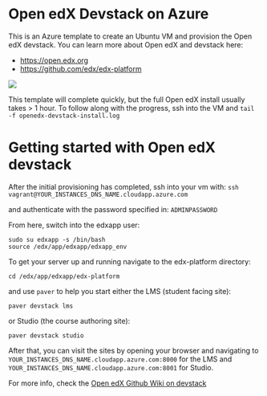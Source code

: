 # Open edX Devstack on Azure

This is an Azure template to create an Ubuntu VM and provision the Open edX devstack. You can learn more about Open edX and devstack here:
- https://open.edx.org
- https://github.com/edx/edx-platform

<a href="https://portal.azure.com/#create/Microsoft.Template/uri/https%3A%2F%2Fraw.githubusercontent.com%2Fhyzhang-alpha%2Fopenedx-azure-devstack%2Fmaster%2Fazuredeploy.json" target="_blank">
    <img src="http://azuredeploy.net/deploybutton.png"/>
</a>

This template will complete quickly, but the full Open edX install usually takes > 1 hour. To follow along with the progress, ssh into the VM and `tail -f openedx-devstack-install.log`

# Getting started with Open edX devstack
After the initial provisioning has completed, ssh into your vm with:
`ssh vagrant@YOUR_INSTANCES_DNS_NAME.cloudapp.azure.com`

and authenticate with the password specified in:
`ADMINPASSWORD`

From here, switch into the edxapp user:
```
sudo su edxapp -s /bin/bash
source /edx/app/edxapp/edxapp_env
```

To get your server up and running navigate to the edx-platform directory:
```
cd /edx/app/edxapp/edx-platform
````

and use `paver` to help you start either the LMS (student facing site):
```
paver devstack lms
```

or Studio (the course authoring site):
```
paver devstack studio
```

After that, you can visit the sites by opening your browser and navigating to `YOUR_INSTANCES_DNS_NAME.cloudapp.azure.com:8000` for the LMS and `YOUR_INSTANCES_DNS_NAME.cloudapp.azure.com:8001` for Studio.

For more info, check the [Open edX Github Wiki on devstack](https://github.com/edx/configuration/wiki/edX-Developer-Stack)
